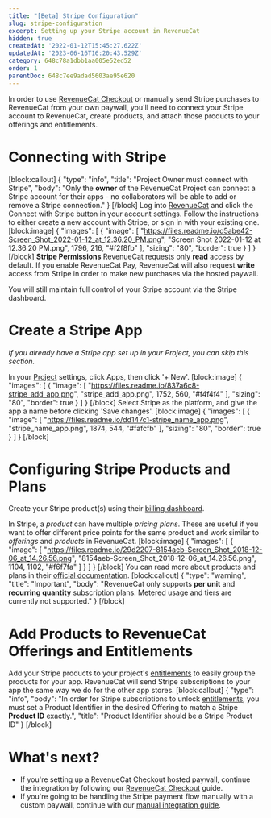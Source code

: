 ```yaml
---
title: "[Beta] Stripe Configuration"
slug: stripe-configuration
excerpt: Setting up your Stripe account in RevenueCat
hidden: true
createdAt: '2022-01-12T15:45:27.622Z'
updatedAt: '2023-06-16T16:20:43.529Z'
category: 648c78a1dbb1aa005e52ed52
order: 1
parentDoc: 648c7ee9adad5603ae95e620
---
```

In order to use [RevenueCat Checkout](doc:revenuecat-checkout) or manually send Stripe purchases to RevenueCat from your own paywall, you'll need to connect your Stripe account to RevenueCat, create products, and attach those products to your offerings and entitlements.

# Connecting with Stripe
[block:callout]
{
  "type": "info",
  "title": "Project Owner must connect with Stripe",
  "body": "Only the **owner** of the RevenueCat Project can connect a Stripe account for their apps - no collaborators will be able to add or remove a Stripe connection."
}
[/block]
Log into [RevenueCat](https://app.revenuecat.com/settings/account) and click the Connect with Stripe button in your account settings. Follow the instructions to either create a new account with Stripe, or sign in with your existing one. 
[block:image]
{
  "images": [
    {
      "image": [
        "https://files.readme.io/d5abe42-Screen_Shot_2022-01-12_at_12.36.20_PM.png",
        "Screen Shot 2022-01-12 at 12.36.20 PM.png",
        1796,
        216,
        "#f2f8fb"
      ],
      "sizing": "80",
      "border": true
    }
  ]
}
[/block]
**Stripe Permissions**
RevenueCat requests only **read** access by default. If you enable RevenueCat Pay, RevenueCat will also request **write** access from Stripe in order to make new purchases via the hosted paywall.

You will still maintain full control of your Stripe account via the Stripe dashboard.

# Create a Stripe App

*If you already have a Stripe app set up in your Project, you can skip this section.*

In your [Project](doc:projects) settings, click Apps, then click '+ New'.
[block:image]
{
  "images": [
    {
      "image": [
        "https://files.readme.io/837a6c8-stripe_add_app.png",
        "stripe_add_app.png",
        1752,
        560,
        "#f4f4f4"
      ],
      "sizing": "80",
      "border": true
    }
  ]
}
[/block]
Select Stripe as the platform, and give the app a name before clicking 'Save changes'.
[block:image]
{
  "images": [
    {
      "image": [
        "https://files.readme.io/dd147c1-stripe_name_app.png",
        "stripe_name_app.png",
        1874,
        544,
        "#fafcfb"
      ],
      "sizing": "80",
      "border": true
    }
  ]
}
[/block]
# Configuring Stripe Products and Plans

Create your Stripe product(s) using their [billing dashboard](https://dashboard.stripe.com/subscriptions/products). 

In Stripe, a *product* can have multiple *pricing plans*. These are useful if you want to offer different price points for the same product and work similar to *offerings* and *products* in RevenueCat.
[block:image]
{
  "images": [
    {
      "image": [
        "https://files.readme.io/29d2207-8154aeb-Screen_Shot_2018-12-06_at_14.26.56.png",
        "8154aeb-Screen_Shot_2018-12-06_at_14.26.56.png",
        1104,
        1102,
        "#f6f7fa"
      ]
    }
  ]
}
[/block]
You can read more about products and plans in their [official documentation](https://stripe.com/docs/billing/quickstart).
[block:callout]
{
  "type": "warning",
  "title": "Important",
  "body": "RevenueCat only supports **per unit** and **recurring quantity** subscription plans. Metered usage and tiers are currently not supported."
}
[/block]
# Add Products to RevenueCat Offerings and Entitlements

Add your Stripe products to your project's [entitlements](doc:entitlements) to easily group the products for your app. RevenueCat will send Stripe subscriptions to your app the same way we do for the other app stores. 
[block:callout]
{
  "type": "info",
  "body": "In order for Stripe subscriptions to unlock [entitlements](doc:entitlements), you must set a Product Identifier in the desired Offering to match a Stripe **Product ID** exactly.",
  "title": "Product Identifier should be a Stripe Product ID"
}
[/block]
# What's next?

- If you're setting up a RevenueCat Checkout hosted paywall, continue the integration by following our [RevenueCat Checkout](doc:revenuecat-checkout) guide.
- If you're going to be handling the Stripe payment flow manually with a custom paywall, continue with our [manual integration guide](doc:stripe).